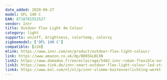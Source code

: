 ```yaml
---
date_added: 2020-06-27
model: OFL 140 C
EAN: 8718781552527
vendor: Innr
title: Outdoor Flex Light 4m Colour 
category: light
supports: on/off, brightness, colortemp, colorxy
zigbeemodel: ['OFL 140 C']
compatible: [z2m]
mlink: https://www.innr.com/en/product/outdoor-flex-light-colour/
link: https://www.amazon.co.uk/dp/B085GLBCXN
link2: https://www.domadoo.fr/en/eclairage/5482-innr-ruban-flexible-outdoor-couleur-4m-zigbee-lightlink-8718781552527.html
link3: https://www.tink.de/innr-smart-outdoor-flex-light-colour-led-streifen
link4: https://www.bol.com/nl/nl/p/innr-slimme-buitenverlichting-werkt-met-philips-hue-smart-led-strip-color-outdoor-zigbee-4-meter/9300000001640337/
---
```

